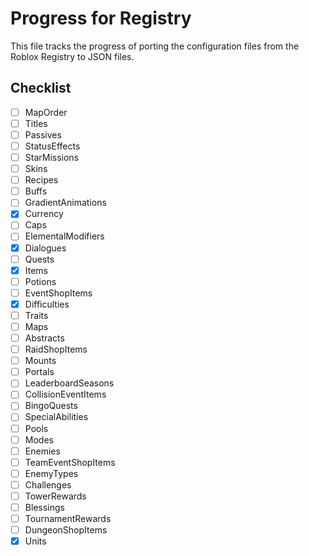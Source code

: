 # Progress for Registry

This file tracks the progress of porting the configuration files from the Roblox Registry to JSON files.

## Checklist

- [ ] MapOrder
- [ ] Titles
- [ ] Passives
- [ ] StatusEffects
- [ ] StarMissions
- [ ] Skins
- [ ] Recipes
- [ ] Buffs
- [ ] GradientAnimations
- [x] Currency
- [ ] Caps
- [ ] ElementalModifiers
- [x] Dialogues
- [ ] Quests
- [x] Items
- [ ] Potions
- [ ] EventShopItems
- [x] Difficulties
- [ ] Traits
- [ ] Maps
- [ ] Abstracts
- [ ] RaidShopItems
- [ ] Mounts
- [ ] Portals
- [ ] LeaderboardSeasons
- [ ] CollisionEventItems
- [ ] BingoQuests
- [ ] SpecialAbilities
- [ ] Pools
- [ ] Modes
- [ ] Enemies
- [ ] TeamEventShopItems
- [ ] EnemyTypes
- [ ] Challenges
- [ ] TowerRewards
- [ ] Blessings
- [ ] TournamentRewards
- [ ] DungeonShopItems
- [x] Units

